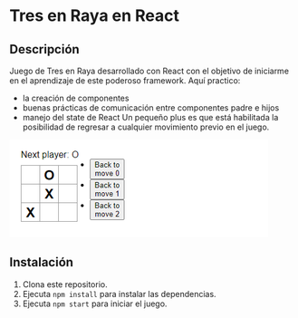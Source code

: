 # Tres en Raya en React
## Descripción
Juego de Tres en Raya desarrollado con React con el objetivo de iniciarme en el aprendizaje de este poderoso framework. 
Aquí practico:
* la creación de componentes
* buenas prácticas de comunicación entre componentes padre e hijos
* manejo del state de React
Un pequeño plus es que está habilitada la posibilidad de regresar a cualquier movimiento previo en el juego.

![Captura de pantalla](/screenshot.png)
## Instalación
1. Clona este repositorio.
2. Ejecuta `npm install` para instalar las dependencias.
3. Ejecuta `npm start` para iniciar el juego.
